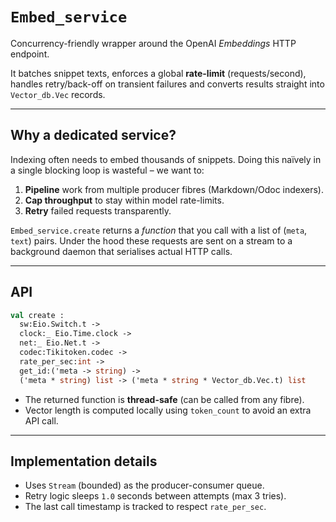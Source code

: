 # `Embed_service`

Concurrency-friendly wrapper around the OpenAI *Embeddings* HTTP endpoint.

It batches snippet texts, enforces a global **rate-limit** (requests/second),
handles retry/back-off on transient failures and converts results straight
into `Vector_db.Vec` records.

---

## Why a dedicated service?

Indexing often needs to embed thousands of snippets.  Doing this naïvely in a
single blocking loop is wasteful – we want to:

1. **Pipeline** work from multiple producer fibres (Markdown/Odoc indexers).
2. **Cap throughput** to stay within model rate-limits.
3. **Retry** failed requests transparently.

`Embed_service.create` returns a *function* that you call with a list of
(`meta`, `text`) pairs.  Under the hood these requests are sent on a stream
to a background daemon that serialises actual HTTP calls.

---

## API

```ocaml
val create :
  sw:Eio.Switch.t ->
  clock:_ Eio.Time.clock ->
  net:_ Eio.Net.t ->
  codec:Tikitoken.codec ->
  rate_per_sec:int ->
  get_id:('meta -> string) ->
  ('meta * string) list -> ('meta * string * Vector_db.Vec.t) list
```

* The returned function is **thread-safe** (can be called from any fibre).
* Vector length is computed locally using `token_count` to avoid an extra API
  call.

---

## Implementation details

* Uses `Stream` (bounded) as the producer-consumer queue.
* Retry logic sleeps `1.0` seconds between attempts (max 3 tries).
* The last call timestamp is tracked to respect `rate_per_sec`.

